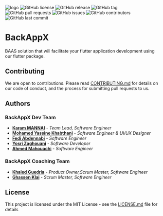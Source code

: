 ![logo](https://github.com/BackAppX/.github/assets/58667227/471ddbe1-e003-4ca0-9a55-b66e761038b4)
![GitHub license](https://img.shields.io/github/license/Naereen/StrapDown.js.svg)
![GitHub release](https://img.shields.io/github/release/Naereen/StrapDown.js.svg)
![GitHub tag](https://img.shields.io/github/tag/Naereen/StrapDown.js.svg)
![GitHub pull requests](https://img.shields.io/github/issues-pr/Naereen/StrapDown.js.svg)
![GitHub issues](https://img.shields.io/github/issues/Naereen/StrapDown.js.svg)
![GitHub contributors](https://img.shields.io/github/contributors/Naereen/StrapDown.js.svg)
![GitHub last commit](https://img.shields.io/github/last-commit/Naereen/StrapDown.js.svg)

# BackAppX
 BAAS solution that will facilitate 
your flutter application development using our flutter package.

## Contributing
We are open to contributions. Please read [CONTRIBUTING.md](CONTRIBUTING.md) for details on our code of conduct,
and the process for submitting pull requests to us.

## Authors
### BackAppX Dev Team
* **[Karam MANNAI]("https://github.com/KvRae")** - *Team Lead, Software Engineer*
* **[Mohamed Yassine Khabthani]("https://github.com/medyassin-khabthani")** - *Software Engineer & UI/UX Designer*
* **[Fedi Abdennabi]("https://github.com/fedi-abdennabi")** - *Software Engineer*
* **[Yosri Zaghouani]("https://github.com/YosriZaghouani21")** - *Software Developer*
* **[Ahmed Mahouachi]("https://github.com/ahmedMahoauchi")** - *Software Engineer*
### BackAppX Coaching Team
* **[Khaled Guedria]("https://github.com/khaledGuedria")** - *Product Owner,Scrum Master, Software Engineer*
* **[Ghassen Klai]("https://github.com/KlaiGhassen")** - *Scrum Master, Software Engineer*


## License
This project is licensed under the MIT License - see the [LICENSE.md](LICENSE.md) file for details

